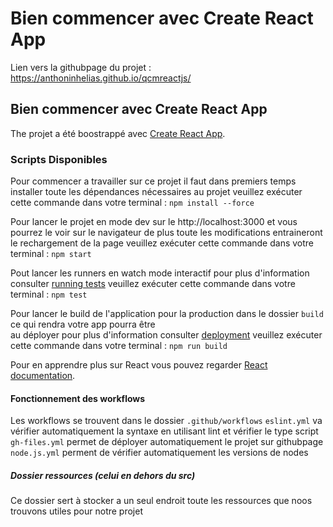 # Bien commencer avec Create React App

Lien vers la githubpage du projet : https://anthoninhelias.github.io/qcmreactjs/

## Bien commencer avec Create React App

The projet a été boostrappé avec  [Create React App](https://github.com/facebook/create-react-app).

### Scripts Disponibles

Pour commencer a travailler sur ce projet il faut dans premiers temps installer toute les dépendances nécessaires au projet
veuillez exécuter cette commande dans votre terminal : `npm install --force`

Pour lancer le projet en mode dev sur le http://localhost:3000 et vous pourrez le voir sur le navigateur de plus toute
les modifications entraineront le rechargement de la page 
veuillez exécuter cette commande dans votre terminal : `npm start`

Pout lancer les runners en watch mode interactif pour plus d'information consulter [running tests](https://facebook.github.io/create-react-app/docs/running-tests)
veuillez exécuter cette commande dans votre terminal : `npm test`

Pour lancer le build de l'application pour la production dans le dossier `build` ce qui rendra votre app pourra être  
au déployer pour plus d'information consulter [deployment](https://facebook.github.io/create-react-app/docs/deployment)
veuillez exécuter cette commande dans votre terminal : `npm run build`


Pour en apprendre plus sur React vous pouvez regarder [React documentation](https://reactjs.org/).

#### Fonctionnement des workflows

Les workflows se trouvent dans le dossier `.github/workflows`
`eslint.yml` va vérifier automatiquement la syntaxe en utilisant lint et vérifier le type script
`gh-files.yml` permet de déployer automatiquement le projet sur githubpage
`node.js.yml` perment de vérifier automatiquement les versions de nodes

##### Dossier ressources (celui en dehors du src)

Ce dossier sert à stocker a un seul endroit toute les ressources que noos trouvons utiles pour notre projet